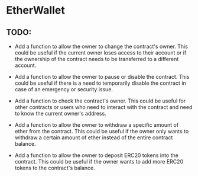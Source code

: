 # EtherWallet

## TODO:

- Add a function to allow the owner to change the contract's owner. This could be useful if the current owner loses access to their account or if the ownership of the contract needs to be transferred to a different account.

- Add a function to allow the owner to pause or disable the contract. This could be useful if there is a need to temporarily disable the contract in case of an emergency or security issue.

- Add a function to check the contract's owner. This could be useful for other contracts or users who need to interact with the contract and need to know the current owner's address.

- Add a function to allow the owner to withdraw a specific amount of ether from the contract. This could be useful if the owner only wants to withdraw a certain amount of ether instead of the entire contract balance.

- Add a function to allow the owner to deposit ERC20 tokens into the contract. This could be useful if the owner wants to add more ERC20 tokens to the contract's balance.
